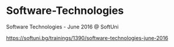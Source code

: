 # Software-Technologies
Software Technologies - June 2016 @ SoftUni

https://softuni.bg/trainings/1390/software-technologies-june-2016
